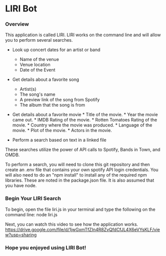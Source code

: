 # LIRI Bot

### Overview

This application is called LIRI. LIRI works on the command line and will allow you to perform several searches.
* Look up concert dates for an artist or band
     * Name of the venue
     * Venue location
     * Date of the Event 

* Get details about a favorite song
     * Artist(s)
     * The song's name
     * A preview link of the song from Spotify
     * The album that the song is from

* Get details about a favorite movie
       * Title of the movie.
       * Year the movie came out.
       * IMDB Rating of the movie.
       * Rotten Tomatoes Rating of the movie.
       * Country where the movie was produced.
       * Language of the movie.
       * Plot of the movie.
       * Actors in the movie.

* Perform a search based on text in a linked file

These searches utilize the power of API calls to Spotify, Bands in Town, and OMDB.

To perform a search, you will need to clone this git repository and then create an .env file that contains your own spotify API login credentials. You will also need to do an "npm install" to install any of the required npm libraries. These are noted in the package.json file. It is also assumed that you have node.

### Begin Your LIRI Search

To begin, open the file liri.js in your terminal and type the following on the command line:
    node liri.js

    
Next, you can watch this video to see how the application works.
https://drive.google.com/file/d/1jwGxmTfZIn4R8ZvQfdCfJL4X6eVYsKLF/view?usp=sharing


### Hope you enjoyed using LIRI Bot!